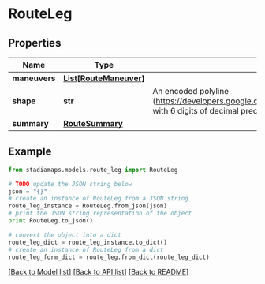 # RouteLeg


## Properties
Name | Type | Description | Notes
------------ | ------------- | ------------- | -------------
**maneuvers** | [**List[RouteManeuver]**](RouteManeuver.md) |  | 
**shape** | **str** | An encoded polyline (https://developers.google.com/maps/documentation/utilities/polylinealgorithm) with 6 digits of decimal precision. | 
**summary** | [**RouteSummary**](RouteSummary.md) |  | 

## Example

```python
from stadiamaps.models.route_leg import RouteLeg

# TODO update the JSON string below
json = "{}"
# create an instance of RouteLeg from a JSON string
route_leg_instance = RouteLeg.from_json(json)
# print the JSON string representation of the object
print RouteLeg.to_json()

# convert the object into a dict
route_leg_dict = route_leg_instance.to_dict()
# create an instance of RouteLeg from a dict
route_leg_form_dict = route_leg.from_dict(route_leg_dict)
```
[[Back to Model list]](../README.md#documentation-for-models) [[Back to API list]](../README.md#documentation-for-api-endpoints) [[Back to README]](../README.md)


